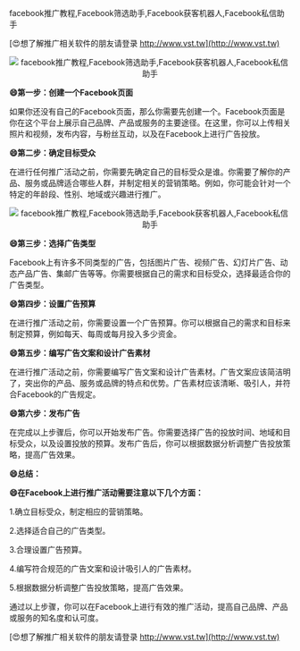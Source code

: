 facebook推广教程,Facebook筛选助手,Facebook获客机器人,Facebook私信助手

[😍想了解推广相关软件的朋友请登录 http://www.vst.tw](http://www.vst.tw)

 <center><img src="https://vst.tw/MP4/tuiguang/png/6.png" alt="facebook推广教程,Facebook筛选助手,Facebook获客机器人,Facebook私信助手"></center>

**😄第一步：创建一个Facebook页面**

如果你还没有自己的Facebook页面，那么你需要先创建一个。Facebook页面是你在这个平台上展示自己品牌、产品或服务的主要途径。在这里，你可以上传相关照片和视频，发布内容，与粉丝互动，以及在Facebook上进行广告投放。

**😄第二步：确定目标受众**

在进行任何推广活动之前，你需要先确定自己的目标受众是谁。你需要了解你的产品、服务或品牌适合哪些人群，并制定相关的营销策略。例如，你可能会针对一个特定的年龄段、性别、地域或兴趣进行推广。

 <center><img src="https://vst.tw/MP4/tuiguang/png/3.png" alt="facebook推广教程,Facebook筛选助手,Facebook获客机器人,Facebook私信助手"></center>

**😄第三步：选择广告类型**

Facebook上有许多不同类型的广告，包括图片广告、视频广告、幻灯片广告、动态产品广告、集邮广告等等。你需要根据自己的需求和目标受众，选择最适合你的广告类型。

**😄第四步：设置广告预算**

在进行推广活动之前，你需要设置一个广告预算。你可以根据自己的需求和目标来制定预算，例如每天、每周或每月投入多少资金。

**😄第五步：编写广告文案和设计广告素材**

在进行推广活动之前，你需要编写广告文案和设计广告素材。广告文案应该简洁明了，突出你的产品、服务或品牌的特点和优势。广告素材应该清晰、吸引人，并符合Facebook的广告规定。

**😄第六步：发布广告**

在完成以上步骤后，你可以开始发布广告。你需要选择广告的投放时间、地域和目标受众，以及设置投放的预算。发布广告后，你可以根据数据分析调整广告投放策略，提高广告效果。

**😄总结：**

**😄在Facebook上进行推广活动需要注意以下几个方面：**

1.确立目标受众，制定相应的营销策略。

2.选择适合自己的广告类型。

3.合理设置广告预算。

4.编写符合规范的广告文案和设计吸引人的广告素材。

5.根据数据分析调整广告投放策略，提高广告效果。

通过以上步骤，你可以在Facebook上进行有效的推广活动，提高自己品牌、产品或服务的知名度和认可度。

[😍想了解推广相关软件的朋友请登录 http://www.vst.tw](http://www.vst.tw)



